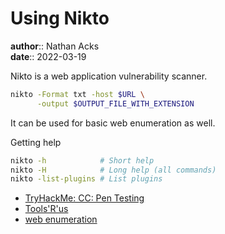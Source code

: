 # Using Nikto

**author**:: Nathan Acks  
**date**:: 2022-03-19

Nikto is a web application vulnerability scanner.

```bash
nikto -Format txt -host $URL \
      -output $OUTPUT_FILE_WITH_EXTENSION
```

It can be used for basic web enumeration as well.

Getting help

```bash
nikto -h            # Short help
nikto -H            # Long help (all commands)
nikto -list-plugins # List plugins
```

* [TryHackMe: CC: Pen Testing](tryhackme-cc-pen-testing.md)
* [Tools'R'us](tryhackme-tools-r-us.md)
* [web enumeration](https://pentesting.one2bla.me/enumeration/web-enumeration)
